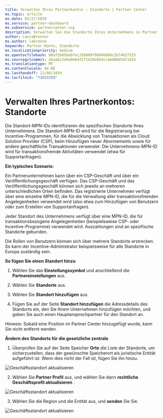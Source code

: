 ```yaml
---
title: Verwalten Ihres Partnerkontos – Standorte | Partner Center
ms.topic: article
ms.date: 03/27/2019
ms.service: partner-dashboard
ms.subservice: partnercenter-csp
description: Verwalten Sie die Standorte Ihres Unternehmens in Partner Center.
author: LauraBrenner
ms.author: labrenne
keywords: Partner-Konto, Standorte
ms.localizationpriority: medium
ms.openlocfilehash: 00af2b65bebfec336609f90946806c2b74827325
ms.sourcegitcommit: dbaa6c2e8a0e6431f1420e024cca6d0dd54f1425
ms.translationtype: MT
ms.contentlocale: de-DE
ms.lasthandoff: 11/06/2019
ms.locfileid: "73653359"
---
```

# <a name="manage-your-partner-account-locations"></a>Verwalten Ihres Partnerkontos: Standorte

Die Standort-MPN-IDs identifizieren die spezifischen Standorte Ihres Unternehmens. Die Standort-MPN-ID wird für die Registrierung bei Incentive-Programmen, für die Abwicklung von Transaktionen als Cloud Solution Provider (CSP), beim Hinzufügen neuer Abonnements sowie für andere geschäftliche Transaktionen verwendet. Die Unternehmens-MPN-ID wird für transaktionsfremde Aktivitäten verwendet (etwa für Supportanfragen).

**Ein typisches Szenario:** 

Ein Partnerunternehmen kann über ein CSP-Geschäft und über ein Veröffentlichungsgeschäft verfügen. Das CSP-Geschäft und das Veröffentlichungsgeschäft können sich jeweils an mehreren unterschiedlichen Orten befinden. Das registrierte Unternehmen verfügt über eine einzelne MPN-ID, die für die Verwaltung aller transaktionsfremden Angelegenheiten verwendet wird (also etwa zum Hinzufügen von Benutzern oder zum Erstellen von Supportanfragen). 

Jeder Standort des Unternehmens verfügt über eine MPN-ID, die für transaktionsbezogene Angelegenheiten (beispielsweise CSP- oder Incentive-Programme) verwendet wird. Auszahlungen sind an spezifische Standorte gebunden.

Die Rollen von Benutzern können sich über mehrere Standorte erstrecken. So kann der Incentive-Administrator beispielsweise für alle Standorte in Europa zuständig sein.

**So fügen Sie einen Standort hinzu**

1. Wählen Sie das **Einstellungssymbol** und anschließend die **Partnereinstellungen** aus. 

2. Wählen Sie **Standorte** aus.

3. Wählen Sie **Standort hinzufügen** aus.  

4. Fügen Sie auf der Seite **Standort hinzufügen** die Adressdetails des Standorts ein, den Sie Ihrem Unternehmen hinzufügen möchten, und geben Sie auch einen Hauptansprechpartner für den Standort an.

Hinweis: Sobald eine Position im Partner Center hinzugefügt wurde, kann Sie nicht entfernt werden.

**Ändern des Standorts für die gesetzliche zentrale**

1. Überprüfen Sie auf der Seite Speicher **Orte** die Liste der Standorte, um sicherzustellen, dass der gewünschte Speicherort als juristische Entität aufgeführt ist. Wenn dies nicht der Fall ist, fügen Sie ihn hinzu.

![Geschäftsstandort aktualisieren](images/updatepartnerprofile2.png)

2. Wählen Sie **Partner Profil** aus, und wählen Sie dann **rechtliche Geschäftsprofil aktualisieren** .

![Geschäftsstandort aktualisieren](images/updatepartnerprofile1.png)

3. Wählen Sie die Region und die Entität aus, und **senden** Sie Sie.

![Geschäftsstandort aktualisieren](images/updatepartnerprofile3.png)

